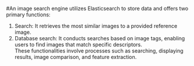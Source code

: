 #An image search engine utilizes Elasticsearch to store data and offers two primary functions:</br>
1. Search: It retrieves the most similar images to a provided reference image.</br>
1. Database search: It conducts searches based on image tags, enabling users to find images that match specific descriptors.</br>
These functionalities involve processes such as searching, displaying results, image comparison, and feature extraction.
